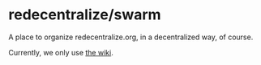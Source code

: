 redecentralize/swarm
====================

A place to organize redecentralize.org, in a decentralized way, of course.

Currently, we only use <a href="https://github.com/redecentralize/swarm/wiki">the wiki</a>.
